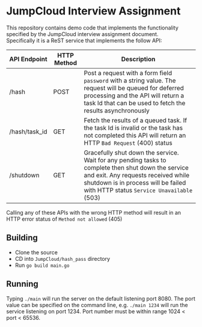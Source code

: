 # JumpCloud Interview Assignment
This repository contains demo code that implements the functionality specified by the JumpCloud interview assignment document.  
Specifically it is a ReST service that implements the follow API:

API Endpoint|HTTP Method|Description
------------|-----------|------------
/hash | POST | Post a request with a form field `password` with a string value.  The request will be queued for deferred processing and the API will return a task Id that can be used to fetch the results asynchronously 
/hash/task_id| GET | Fetch the results of a queued task.  If the task Id is invalid or the task has not completed this API will return an HTTP `Bad Request` (400) status
/shutdown|GET|Gracefully shut down the service.  Wait for any pending tasks to complete then shut down the service and exit.  Any requests received while shutdown is in process will be failed with HTTP status `Service Unavailable` (503)

Calling any of these APIs with the wrong HTTP method will result in an HTTP error status of `Method not allowed` (405) 

## Building
* Clone the source
* CD into `JumpCloud/hash_pass` directory
* Run `go build main.go`

## Running
Typing `./main` will run the server on the default listening port 8080.  The port value can be specified on the command line, e.g. `./main 1234` will run the service listening on port 1234.  Port number must be within range 1024 < port < 65536.
